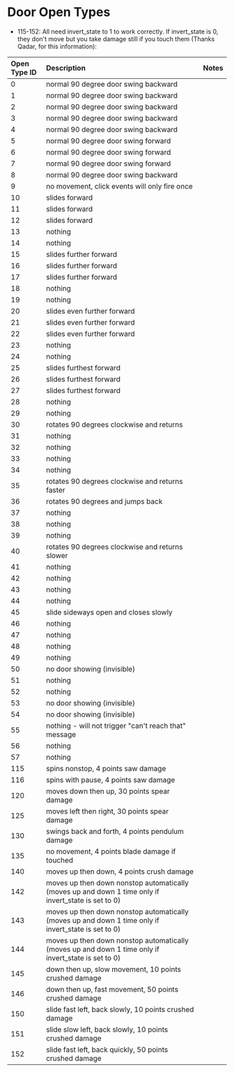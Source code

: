 # Door Open Types

* 115-152: All need invert_state to 1 to work correctly. If invert_state is 0, they don't move but you take damage still if you touch them (Thanks Qadar, for this information):

| **Open Type ID** | **Description** | **Notes** |
| :--- | :--- | :--- |
| 0 | normal 90 degree door swing backward |  |
| 1 | normal 90 degree door swing backward |  |
| 2 | normal 90 degree door swing backward |  |
| 3 | normal 90 degree door swing backward |  |
| 4 | normal 90 degree door swing backward |  |
| 5 | normal 90 degree door swing forward |  |
| 6 | normal 90 degree door swing forward |  |
| 7 | normal 90 degree door swing forward |  |
| 8 | normal 90 degree door swing backward |  |
| 9 | no movement, click events will only fire once  |  |
| 10 | slides forward |  |
| 11 | slides forward |  |
| 12 | slides forward |  |
| 13 | nothing |  |
| 14 | nothing |  |
| 15 | slides further forward |  |
| 16 | slides further forward |  |
| 17 | slides further forward |  |
| 18 | nothing |  |
| 19 | nothing |  |
| 20 | slides even further forward |  |
| 21 | slides even further forward |  |
| 22 | slides even further forward |  |
| 23 | nothing |  |
| 24 | nothing |  |
| 25 | slides furthest forward |  |
| 26 | slides furthest forward |  |
| 27 | slides furthest forward |  |
| 28 | nothing |  |
| 29 | nothing |  |
| 30 | rotates 90 degrees clockwise and returns |  |
| 31 | nothing |  |
| 32 | nothing |  |
| 33 | nothing |  |
| 34 | nothing |  |
| 35 | rotates 90 degrees clockwise and returns faster |  |
| 36 | rotates 90 degrees and jumps back |  |
| 37 | nothing |  |
| 38 | nothing |  |
| 39 | nothing |  |
| 40 | rotates 90 degrees clockwise and returns slower |  |
| 41 | nothing |  |
| 42 | nothing |  |
| 43 | nothing |  |
| 44 | nothing |  |
| 45 | slide sideways open and closes slowly |  |
| 46 | nothing |  |
| 47 | nothing |  |
| 48 | nothing |  |
| 49 | nothing |  |
| 50 | no door showing (invisible) |  |
| 51 | nothing |  |
| 52 | nothing |  |
| 53 | no door showing (invisible) |  |
| 54 | no door showing (invisible) |  |
| 55 | nothing - will not trigger "can't reach that" message |  |
| 56 | nothing |  |
| 57 | nothing |  |
| 115 | spins nonstop, 4 points saw damage |  |
| 116 | spins with pause, 4 points saw damage |  |
| 120 | moves down then up, 30 points spear damage |  |
| 125 | moves left then right, 30 points spear damage |  |
| 130 | swings back and forth, 4 points pendulum damage |  |
| 135 | no movement, 4 points blade damage if touched |  |
| 140 | moves up then down, 4 points crush damage |  |
| 142 | moves up then down nonstop automatically (moves up and down 1 time only if invert_state is set to 0) |  |
| 143 | moves up then down nonstop automatically (moves up and down 1 time only if invert_state is set to 0) |  |
| 144 | moves up then down nonstop automatically (moves up and down 1 time only if invert_state is set to 0) |  |
| 145 | down then up, slow movement, 10 points crushed damage |  |
| 146 | down then up, fast movement, 50 points crushed damage |  |
| 150 | slide fast left, back slowly, 10 points crushed damage |  |
| 151 | slide slow left, back slowly, 10 points crushed damage |  |
| 152 | slide fast left, back quickly, 50 points crushed damage |  |

